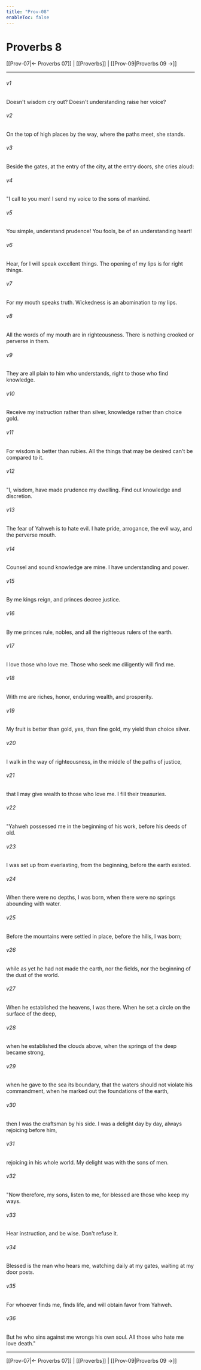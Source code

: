 ```yaml
---
title: "Prov-08"
enableToc: false
---
```

# Proverbs 8

[[Prov-07|← Proverbs 07]] | [[Proverbs]] | [[Prov-09|Proverbs 09 →]]
***



###### v1 
Doesn't wisdom cry out? Doesn't understanding raise her voice? 

###### v2 
On the top of high places by the way, where the paths meet, she stands. 

###### v3 
Beside the gates, at the entry of the city, at the entry doors, she cries aloud: 

###### v4 
"I call to you men! I send my voice to the sons of mankind. 

###### v5 
You simple, understand prudence! You fools, be of an understanding heart! 

###### v6 
Hear, for I will speak excellent things. The opening of my lips is for right things. 

###### v7 
For my mouth speaks truth. Wickedness is an abomination to my lips. 

###### v8 
All the words of my mouth are in righteousness. There is nothing crooked or perverse in them. 

###### v9 
They are all plain to him who understands, right to those who find knowledge. 

###### v10 
Receive my instruction rather than silver, knowledge rather than choice gold. 

###### v11 
For wisdom is better than rubies. All the things that may be desired can't be compared to it. 

###### v12 
"I, wisdom, have made prudence my dwelling. Find out knowledge and discretion. 

###### v13 
The fear of Yahweh is to hate evil. I hate pride, arrogance, the evil way, and the perverse mouth. 

###### v14 
Counsel and sound knowledge are mine. I have understanding and power. 

###### v15 
By me kings reign, and princes decree justice. 

###### v16 
By me princes rule, nobles, and all the righteous rulers of the earth. 

###### v17 
I love those who love me. Those who seek me diligently will find me. 

###### v18 
With me are riches, honor, enduring wealth, and prosperity. 

###### v19 
My fruit is better than gold, yes, than fine gold, my yield than choice silver. 

###### v20 
I walk in the way of righteousness, in the middle of the paths of justice, 

###### v21 
that I may give wealth to those who love me. I fill their treasuries. 

###### v22 
"Yahweh possessed me in the beginning of his work, before his deeds of old. 

###### v23 
I was set up from everlasting, from the beginning, before the earth existed. 

###### v24 
When there were no depths, I was born, when there were no springs abounding with water. 

###### v25 
Before the mountains were settled in place, before the hills, I was born; 

###### v26 
while as yet he had not made the earth, nor the fields, nor the beginning of the dust of the world. 

###### v27 
When he established the heavens, I was there. When he set a circle on the surface of the deep, 

###### v28 
when he established the clouds above, when the springs of the deep became strong, 

###### v29 
when he gave to the sea its boundary, that the waters should not violate his commandment, when he marked out the foundations of the earth, 

###### v30 
then I was the craftsman by his side. I was a delight day by day, always rejoicing before him, 

###### v31 
rejoicing in his whole world. My delight was with the sons of men. 

###### v32 
"Now therefore, my sons, listen to me, for blessed are those who keep my ways. 

###### v33 
Hear instruction, and be wise. Don't refuse it. 

###### v34 
Blessed is the man who hears me, watching daily at my gates, waiting at my door posts. 

###### v35 
For whoever finds me, finds life, and will obtain favor from Yahweh. 

###### v36 
But he who sins against me wrongs his own soul. All those who hate me love death."

***
[[Prov-07|← Proverbs 07]] | [[Proverbs]] | [[Prov-09|Proverbs 09 →]]

